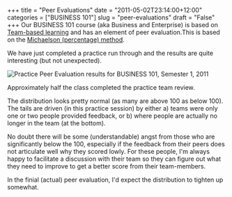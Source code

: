 +++
title = "Peer Evaluations"
date = "2011-05-02T23:14:00+12:00"
categories = ["BUSINESS 101"]
slug = "peer-evaluations"
draft = "False"
+++
Our BUSINESS 101 course (aka Business and Enterprise) is based on
[Team-based learning](https://www.teambasedlearning.org/) and has an
element of peer evaluation.This is based on the [Michaelson (percentage)
method](https://tblc.camp9.org/resources/documents/tbl%20-%202%20methods_peer%20eval%20scores.pdf).

We have just completed a practice run through and the results are quite
interesting (but not unexpected).

![Practice Peer Evaluation results for BUSINESS 101, Semester 1, 2011](/images/2011S1B101PeerEvals-practice.png)

Approximately half the class completed the practice team review.

The distribution looks pretty normal (as many are above 100 as below
100). The tails are driven (in this practice session) by either a) teams
were only one or two people provided feedback, or b) where people are
actually no longer in the team (at the bottom).

No doubt there will be some (understandable) angst from those who are
significantly below the 100, especially if the feedback from their peers
does not articulate well why they scored lowly. For these people, I'm
always happy to facilitate a discussion with their team so they can
figure out what they need to improve to get a better score from their
team-members.

In the finial (actual) peer evaluation, I'd expect the distribution to
tighten up somewhat.

